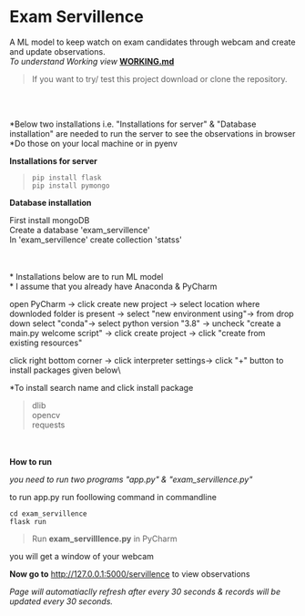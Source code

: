# Exam Servillence
A ML model to keep watch on exam candidates through webcam and create and update observations.\
*To understand Working view* **[WORKING.md](./WORKING.md)**

> If you want to try/ test this project download or clone the repository.

<br></br>

\*Below two installations i.e. "Installations for server" & "Database installation" are needed to run the server to see the observations in browser\
\*Do those on your local machine or in pyenv

**Installations for server**

> `pip install flask`\
> `pip install pymongo`

**Database installation**

First install mongoDB\
Create a database 'exam_servillence'\
In 'exam_servillence' create collection 'statss'

<br></br>
\* Installations below are to run ML model\
\* I assume that you already have Anaconda & PyCharm

open PyCharm -> 
click create new project -> select location where downloded folder is present ->
select "new environment using"-> from drop down select "conda"->
select python version "3.8" ->
uncheck "create a main.py welcome script" ->
click create project ->
click "create from existing resources"

click right bottom corner -> click interpreter settings-> click "+" button to install packages given below\

\*To install search name and click install package


> dlib\
opencv\
requests

<br></br>
**How to run**

*you need to run two programs "app.py" & "exam_servillence.py"*

to run app.py run foollowing command in commandline

`cd exam_servillence`\
`flask run`

> Run **exam_servilllence.py** in PyCharm

you will get a window of your webcam

**Now go to** http://127.0.0.1:5000/servillence to view observations

*Page will automatiaclly refresh after every 30 seconds & records will be updated every 30 seconds.*

